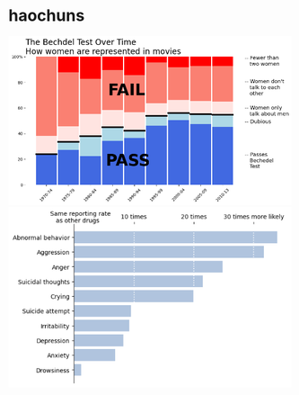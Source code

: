 # haochuns

 <img src="problem1.png" alt="text describing the visualization"> 
 
 <img src="problem2.png" alt="text describing the visualization"> 
